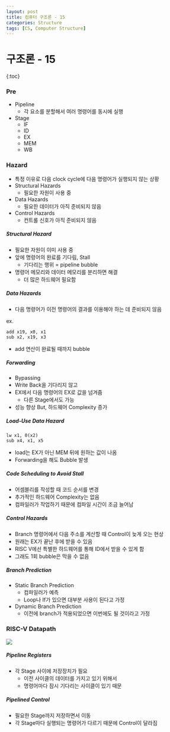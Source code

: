 ```yaml
---
layout: post
title: 컴퓨터 구조론 - 15
categories: Structure
tags: [CS, Computer Structure]
---
```


# 구조론 - 15

{:toc}

### Pre

- Pipeline
  - 각 요소를 분할해서 여러 명령어를 동시에 실행
- Stage
  - IF
  - ID
  - EX
  - MEM
  - WB

### Hazard

- 특정 이유로 다음 clock cycle에 다음 명령어가 실행되지 않는 상황
- Structural Hazards
  - 필요한 자원이 사용 중
- Data Hazards
  - 필요한 데이터가 아직 준비되지 않음
- Control Hazards
  - 컨트롤 신호가 아직 준비되지 않음

##### Structural Hazard

- 필요한 자원이 이미 사용 중
- 앞에 명령어의 완료를 기다림, Stall
  - 기다리는 행위 = pipeline bubble
- 명령어 메모리와 데이터 메모리를 분리하면 해결
  - 더 많은 하드웨어 필요함

##### Data Hazards

- 다음 명령어가 이전 명령어의 결과를 이용해야 하는 데 준비되지 않음

ex.

```
add x19, x0, x1
sub x2, x19, x3
```

- add 연산이 완료될 때까지 bubble

##### Forwarding

- Bypassing
- Write Back을 기다리지 않고
- EX에서 다음 명령어의 EX로 값을 넘겨줌
  - 다른 Stage에서도 가능
- 성능 향상 But, 하드웨어 Complexity 증가

##### Load-Use Data Hazard

```
lw x1, 0(x2)
sub x4, x1, x5
```

- load는 EX가 아닌 MEM 뒤에 원하는 값이 나옴
- Forwarding을 해도 Bubble 발생

##### Code Scheduling to Avoid Stall

- 어셈블리를 작성할 때 코드 순서를 변경
- 추가적인 하드웨어 Complexity는 없음
- 컴파일러가 작업하기 때문에 컴파일 시간이 조금 늘어남

##### Control Hazards

- Branch 명령어에서 다음 주소를 계산할 때 Control이 늦게 오는 현상
- 원래는 EX가 끝난 후에 받을 수 있음
- RISC V에선 특별한 하드웨어를 통해 ID에서 받을 수 있게 함
- 그래도 1회 bubble은 막을 수 없음

##### Branch Prediction

- Static Branch Prediction
  - 컴파일러가 예측
  - Loop나 If가 있으면 대부분 사용이 된다고 가정
- Dynamic Branch Prediction
  - 이전에 branch가 적용되었으면 이번에도 될 것이라고 가정

### RISC-V Datapath

<img src="https://github.com/L-Hyun/L-Hyun.github.io/blob/main/assets/CS/15-1.png?raw=true" />

##### Pipeline Registers

- 각 Stage 사이에 저장장치가 필요
  - 이전 사이클의 데이터를 가지고 있기 위해서
  - 명령어마다 잠시 기다리는 사이클이 있기 때문

##### Pipelined Control

- 필요한 Stage까지 저장하면서 이동
- 각 Stage마다 실행되는 명령어가 다르기 때문에 Control이 달라짐
